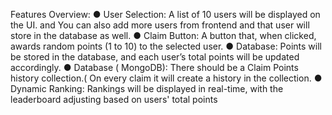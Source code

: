 Features Overview:
● User Selection: A list of 10 users will be displayed on the UI. and You can also
add more users from frontend and that user will store in the database as well.
● Claim Button: A button that, when clicked, awards random points (1 to 10) to the
selected user.
● Database: Points will be stored in the database, and each user’s total points will
be updated accordingly.
● Database ( MongoDB): There should be a Claim Points history collection.( On
every claim it will create a history in the collection.
● Dynamic Ranking: Rankings will be displayed in real-time, with the leaderboard
adjusting based on users' total points

